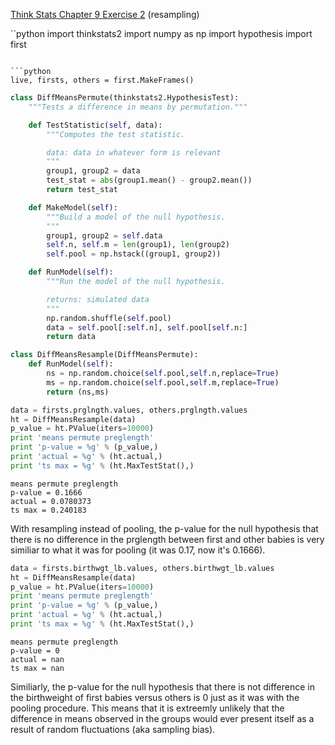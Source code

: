 [Think Stats Chapter 9 Exercise 2](http://greenteapress.com/thinkstats2/html/thinkstats2010.html#toc90) (resampling)

``python
import thinkstats2
import numpy as np
import hypothesis
import first
```

```python
live, firsts, others = first.MakeFrames()
```

```python
class DiffMeansPermute(thinkstats2.HypothesisTest):
    """Tests a difference in means by permutation."""

    def TestStatistic(self, data):
        """Computes the test statistic.

        data: data in whatever form is relevant        
        """
        group1, group2 = data
        test_stat = abs(group1.mean() - group2.mean())
        return test_stat

    def MakeModel(self):
        """Build a model of the null hypothesis.
        """
        group1, group2 = self.data
        self.n, self.m = len(group1), len(group2)
        self.pool = np.hstack((group1, group2))

    def RunModel(self):
        """Run the model of the null hypothesis.

        returns: simulated data
        """
        np.random.shuffle(self.pool)
        data = self.pool[:self.n], self.pool[self.n:]
        return data
```

```python
class DiffMeansResample(DiffMeansPermute):
    def RunModel(self):
        ns = np.random.choice(self.pool,self.n,replace=True)
        ms = np.random.choice(self.pool,self.m,replace=True)
        return (ns,ms)
```

```python
data = firsts.prglngth.values, others.prglngth.values
ht = DiffMeansResample(data)
p_value = ht.PValue(iters=10000)
print 'means permute preglength'
print 'p-value = %g' % (p_value,)
print 'actual = %g' % (ht.actual,)
print 'ts max = %g' % (ht.MaxTestStat(),)
```

    means permute preglength
    p-value = 0.1666
    actual = 0.0780373
    ts max = 0.240183


With resampling instead of pooling, the p-value for the null hypothesis that there is no difference in the prglength between first and other babies is very similiar to what it was for pooling (it was 0.17, now it's 0.1666).


```python
data = firsts.birthwgt_lb.values, others.birthwgt_lb.values
ht = DiffMeansResample(data)
p_value = ht.PValue(iters=10000)
print 'means permute preglength'
print 'p-value = %g' % (p_value,)
print 'actual = %g' % (ht.actual,)
print 'ts max = %g' % (ht.MaxTestStat(),)
```

    means permute preglength
    p-value = 0
    actual = nan
    ts max = nan


Similiarly, the p-value for the null hypothesis that there is not difference in the birthweight of first babies versus others is 0 just as it was with the pooling procedure. This means that it is extreemly unlikely that the difference in means observed in the groups would ever present itself as a result of random fluctuations (aka sampling bias).